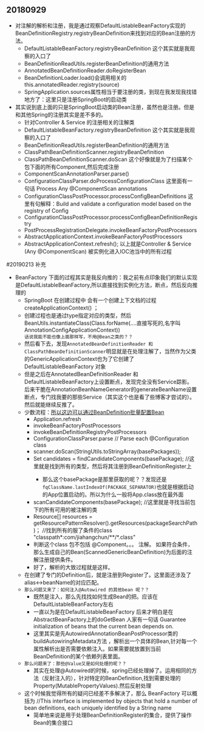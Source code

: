 ## 20180929
* 对注解的解析和注册，我是通过观察DefaultListableBeanFactory实现的BeanDefinitionRegistry.registryBeanDefinition来找到对应的Bean注册的方法。
    * DefaultListableBeanFactory.registryBeanDefinition 这个其实就是我观察的入口了
    * BeanDefinitionReadUtils.registerBeanDefinition的通用方法
    * AnnotatedBeanDefinitionReader.doRegisterBean
    * BeanDefinitionLoader.load()会调用相关的this.annotatedReader.registry(source)
    * SpringApplication.sources属性相当于要注册的类，到现在我发现我找错地方了：这里只是注册SpringBoot的启动类
* 其实说到底上面的只是SpringBoot启动类的Bean注册，虽然也是注册。但是和其他Spring的注册其实是差不多的。
    * 针对Controller & Service 的注册相关的注解类
    * DefaultListableBeanFactory.registryBeanDefinition 这个其实就是我观察的入口了
    * BeanDefinitionReadUtils.registerBeanDefinition的通用方法
    * ClassPathBeanDefinitionScanner.registryBeanDefinition
    * ClassPathBeanDefinitionScanner.doScan 这个好像就是为了扫描某个包下面的所有Component,然后完成注册
    * ComponentScanAnnotationParser.parse()
    * ConfigurationClassParser.doProcessConfigurationClass 这里面有一句话 Process Any @ComponentScan annotations
    * ConfigurationClassPostProcessor.processConfigBeanDefinitions 这里有句解释：Build and validate a configuration model based on the registry of Config
    * ConfigurationClassPostProcessor.processConfigBeanDefinitionRegistry
    * PostProcessRegistrationDelegate.invokeBeanFactoryPostProcessors
    * AbstractApplicationContext.invokeBeanFactoryPostProcessors
    * AbstractApplicationContext.refresh();
以上就是Controller & Service (Any @ComponentScan) 被实例化进入IOC池当中的所有过程


#20190213 补充
* BeanFactory 下面的过程其实是我反向推的：我之前有点印象我们的默认实现是DefaultListableBeanFactory,所以直接找到实例化方法，断点，然后反向推理的
    * SpringBoot 在创建过程中 会有一个创建上下文档的过程 createApplicationContext() ；
    * 创建过程也是通过type指定对应的类型，然后BeanUtils.instantiateClass(Class.forName(....直接写死的,名字叫AnnotationConfigApplicationContext))   
      ``话说我能不能也像上面那样写，不用@Bean之类的？？``
    * 然后看下去，发现``AnnotatedBeanDefinitionReader 和 ClassPathBeanDefinitionScanner``明显就是在处理注解了，当然作为父类的GenericApplicationContext也为了它创建了 DefaultListableBeanFactory 对象
    * 但是之后在AnnotatedBeanDefinitionReader 和 DefaultListableBeanFactory上设置断点，发现完全没有Service踪影。后来干脆在AnnotationBeanNameGenerator的generateBeanName设置断点，专门找我要的那些Service（其实这个也是看了些博客才尝试的）。然后就能继续反推了。
    * 少数流程：[所以这边可以通过BeanDefinition批量配置Bean](https://blog.csdn.net/liyantianmin/article/details/81047373)
        * Application.refresh
        * invokeBeanFactoryPostProcessors
        * invokeBeanDefinitionRegistryPostProcessors
        * ConfigurationClassParser.parse // Parse each @Configuration class
        * scanner.doScan(StringUtils.toStringArray(basePackages));
        * Set<BeanDefinition> candidates = findCandidateComponents(basePackage); //这里就是找到所有的类型，然后将其注册到BeanDefinitionRegister上
            * 那么这个basePackage是那里获取的呢？？发现还是``fqClassName.lastIndexOf(PACKAGE_SEPARATOR)``也就是根据启动的App位置启动的。所以为什么一般将App.class放在最外面
        * scanCandidateComponents(basePackage); //这里就是寻找当前包下的所有可用的被注解的类
        * Resource[] resources = getResourcePatternResolver().getResources(packageSearchPath)； //找到所有的服了条件的class "classpath*:com/jiahangchun/**/*.class"
        * 判断这个class 包不包括 @Component。。。 注解。 如果符合条件，那么生成自己的Bean(ScannedGenericBeanDefinition)为后面的注解注册提供条件。
        * 好了，解析的大致过程就是这样。
     * 在创建了专门的Definition后，就是注册到Register了。这里面还涉及了alias<->beanName的对应匹配。
     * ``那么问题又来了：如何注入@Autowired 的其他bean 呢？？ ``
        * 既然是注入，那么先找找如何生成Bean的把。应该在DefaultListableBeanFactory左右
        * 一直以为是在DefaultListableBeanFactory 后来才明白是在AbstractBeanFactory上的doGetBean 人家有一句话 Guarantee initialization of beans that the current bean depends on.
        * 这里其实是先AutowiredAnnotationBeanPostProcessor类的buildAutowiringMetadata方法 ，解析出一个具体的Bean,针对每一个属性解析出是否需要依赖注入。如果需要就放置到当前BeanDefinition的某个依赖列表里面。
     * ``那么问题来了：那些@Value又是如何处理的呢？？``
        * 其实在处理@Autowired的时候，spring已经处理掉了。运用相同的方法（反射注入的），针对特定的BeanDefinition,找到需要处理的Property(MutablePropertyValues).然后反射处理
     * 这个时候我觉得所有的疑问已经差不多解决了，那么 BeanFactory 可以概括为 //This interface is implemented by objects that hold a number of bean definitions, each uniquely identified by a String name
        * 简单地来说是用于处理BeanDefinitionRegister的集合，提供了操作Bean的集合接口
            
        
        